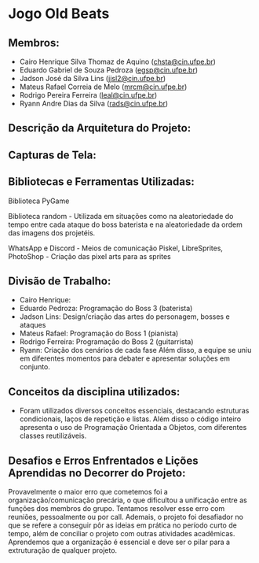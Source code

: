 # Jogo Old Beats
## Membros:
- Cairo Henrique Silva Thomaz de Aquino (chsta@cin.ufpe.br)
- Eduardo Gabriel de Souza Pedroza (egsp@cin.ufpe.br)
- Jadson José da Silva Lins (jjsl2@cin.ufpe.br)
- Mateus Rafael Correia de Melo (mrcm@cin.ufpe.br)
- Rodrigo Pereira Ferreira (leal@cin.ufpe.br)
- Ryann Andre Dias da Silva (rads@cin.ufpe.br)

## Descrição da Arquitetura do Projeto:


## Capturas de Tela:



## Bibliotecas e Ferramentas Utilizadas:
Biblioteca PyGame

Biblioteca random - Utilizada em situações como na aleatoriedade do tempo entre cada ataque do boss baterista e na aleatoriedade da ordem das imagens dos projetéis.

WhatsApp e Discord - Meios de comunicação
Piskel, LibreSprites, PhotoShop - Criação das pixel arts para as sprites


## Divisão de Trabalho:
- Cairo Henrique:
- Eduardo Pedroza: Programação do Boss 3 (baterista)
- Jadson Lins: Design/criação das artes do personagem, bosses e ataques
- Mateus Rafael: Programação do Boss 1 (pianista)
- Rodrigo Ferreira: Programação do Boss 2 (guitarrista)
- Ryann: Criação dos cenários de cada fase
Além disso, a equipe se uniu em diferentes momentos para debater e apresentar soluções em conjunto.

## Conceitos da disciplina utilizados:
- Foram utilizados diversos conceitos essenciais, destacando estruturas condicionais, laços de repetição e listas. Além disso o código inteiro apresenta o uso de Programação Orientada a Objetos, com diferentes classes reutilizáveis.

## Desafios e Erros Enfrentados e Lições Aprendidas no Decorrer do Projeto:
Provavelmente o maior erro que cometemos foi a organização/comunicação precária, o que dificultou a unificação entre as funções dos membros do grupo. Tentamos resolver esse erro com reuniões, pessoalmente ou por call.
Ademais, o projeto foi desafiador no que se refere a conseguir pôr as ideias em prática no período curto de tempo, além de conciliar o projeto com outras atividades acadêmicas.
Aprendemos que a organização é essencial e deve ser o pilar para a extruturação de qualquer projeto.
